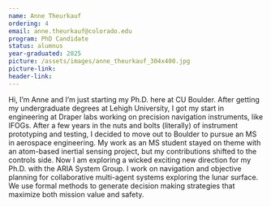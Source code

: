 ```yaml
---
name: Anne Theurkauf
ordering: 4
email: anne.theurkauf@colorado.edu
program: PhD Candidate
status: alumnus
year-graduated: 2025
picture: /assets/images/anne_theurkauf_304x400.jpg 
picture-link: 
header-link:
---
```


Hi, I’m Anne and I’m just starting my Ph.D. here at CU Boulder. After getting my undergraduate degrees at Lehigh University, I got my start in engineering at Draper labs working on precision navigation instruments, like IFOGs. After a few years in the nuts and bolts (literally) of instrument prototyping and testing, I decided to move out to Boulder to pursue an MS in aerospace engineering. My work as an MS student stayed on theme with an atom-based inertial sensing project, but my contributions shifted to the controls side. Now I am exploring a wicked exciting new direction for my Ph.D. with the ARIA System Group. I work on navigation and objective planning for collaborative multi-agent systems exploring the lunar surface. We use formal methods to generate decision making strategies that maximize both mission value and safety. 
